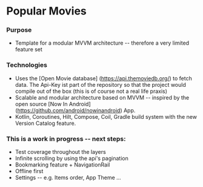 # Popular Movies

### Purpose
* Template for a modular MVVM architecture -- therefore a very limited feature set

### Technologies 
* Uses the [Open Movie database] (https://api.themoviedb.org/) to fetch data. The Api-Key ist part of the repository so that the project would compile out of the box (this is of course not a real life praxis)
* Scalable and modular architecture based on MVVM -- inspired by the open source [Now In Android] (https://github.com/android/nowinandroid) App.
* Kotlin, Coroutines, Hilt, Compose, Coil, Gradle build system with the new Version Catalog feature.

### This is a work in progress -- next steps:
* Test coverage throughout the layers
* Infinite scrolling by using the api's pagination
* Bookmarking feature + NavigationRail
* Offline first
* Settings -- e.g. Items order, App Theme ...